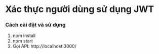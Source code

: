 # Xác thực người dùng sử dụng JWT

### Cách cài đặt và sử dụng

1. npm install
2. npm start
3. Gọi API: http://localhost:3000/
